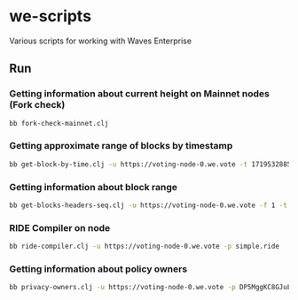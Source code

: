 # we-scripts

Various scripts for working with Waves Enterprise

## Run

### Getting information about current height on Mainnet nodes (Fork check)

```sh
bb fork-check-mainnet.clj
```

### Getting approximate range of blocks by timestamp
```sh
bb get-block-by-time.clj -u https://voting-node-0.we.vote -t 1719532885100
```

### Getting information about block range
```sh
bb get-blocks-headers-seq.clj -u https://voting-node-0.we.vote -f 1 -t 1000
```

### RIDE Compiler on node

```sh
bb ride-compiler.clj -u https://voting-node-0.we.vote -p simple.ride
```

### Getting information about policy owners

```sh
bb privacy-owners.clj -u https://voting-node-0.we.vote -p DP5MggKC8GJuLZshCVNSYwBtE6WTRtMM1YPPdcmwbuNg
```
